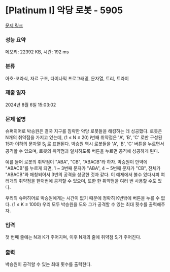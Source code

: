 # [Platinum I] 악당 로봇 - 5905 

[문제 링크](https://www.acmicpc.net/problem/5905) 

### 성능 요약

메모리: 22392 KB, 시간: 192 ms

### 분류

아호-코라식, 자료 구조, 다이나믹 프로그래밍, 문자열, 트리, 트라이

### 제출 일자

2024년 8월 6일 15:03:02

### 문제 설명

<p>슈퍼히어로 박승원은 결국 지구를 침략한 악당 로봇들을 해킹하는 데 성공했다. 로봇은 N개의 취약점을 가지고 있는데, (1 ≤ N ≤ 20) i번째 취약점은 'A', 'B', 'C' 로만 구성된 15자 이하의 문자열 S<sub>i</sub> 로 표현된다. 박승원 역시 로봇들을 'A', 'B', 'C' 버튼을 누르면서 공격할 수 있으며, 로봇의 취약점과 일치하도록 버튼을 누르면 공격에 성공하게 된다.</p>

<p>예를 들어 로봇의 취약점이 "ABA", "CB", "ABACB"라 하자. 박승원이 만약에 "ABACB"를 누르게 되면, 1 ~ 3번째 문자가 "ABA", 4 ~ 5번째 문자가 "CB", 전체가 "ABACB"와 매칭되어서 3번의 공격을 성공한 것과 같다. 이 예제에서 볼수 있다시피 여러개의 취약점을 한꺼번에 공격할 수 있으며, 또한 한 취약점을 여러 번 사용할 수도 있다.</p>

<p>우리의 슈퍼히어로 박승원에게는 시간이 없기 때문에 정확히 K번밖에 버튼을 누를 수 없다. (1 ≤ K ≤ 1000) 우리 모두 박승원을 도와 그가 공격할 수 있는 최대 횟수를 출력해주자.</p>

### 입력 

 <p>첫 번째 줄에는 N과 K가 주어지며, 이후 N개의 줄에 취약점 S<sub>i</sub>가 주어진다.</p>

### 출력 

 <p>박승원이 공격할 수 있는 최대 횟수를 출력한다.</p>

